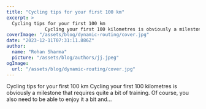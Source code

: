 ```yaml
---
title: "Cycling tips for your first 100 km"
excerpt: >
  Cycling tips for your first 100 km
              Cycling your first 100 kilometres is obviously a milestone that requires quite a bit of training. Of course, you also need to be able to enjoy it a bit a
coverImage: "/assets/blog/dynamic-routing/cover.jpg"
date: "2023-12-11T07:31:11.886Z"
author:
  name: "Rohan Sharma"
  picture: "/assets/blog/authors/jj.jpeg"
ogImage:
  url: "/assets/blog/dynamic-routing/cover.jpg"
---
```


Cycling tips for your first 100 km
            Cycling your first 100 kilometres is obviously a milestone that requires quite a bit of training. Of course, you also need to be able to enjoy it a bit and...